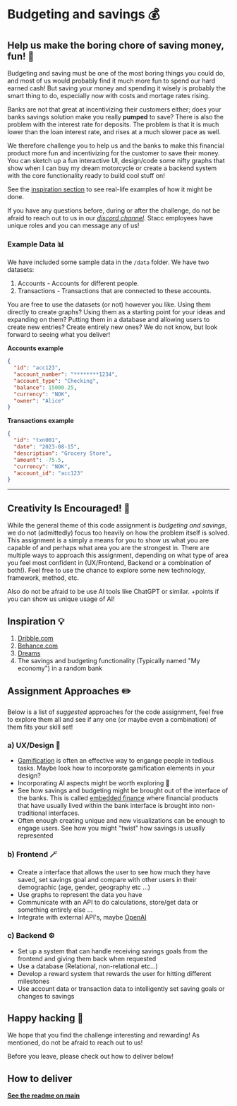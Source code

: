 # Budgeting and savings 💰

## Help us make the boring chore of saving money, fun! 💸

Budgeting and saving must be one of the most boring things you could do, and most of us would probably find it much more fun to spend our hard earned cash! But saving your money and spending it wisely is probably the smart thing to do, especially now with costs and mortage rates rising.

Banks are not that great at incentivizing their customers either; does your banks savings solution make you really **pumped** to save? There is also the problem with the interest rate for deposits. The problem is that it is much lower than the loan interest rate, and rises at a much slower pace as well.

We therefore challenge you to help us and the banks to make this financial product more fun and incentivizing for the customer to save their money.
You can sketch up a fun interactive UI, design/code some nifty graphs that show when I can buy my dream motorcycle or create a backend system with the core functionality ready to build cool stuff on!

See the [inspiration section](#inspiration) to see real-life examples of how it might be done.

If you have any questions before, during or after the challenge, do not be afraid to reach out to us in our _[discord channel](https://discord.gg/s2RyPJvBqQ)_. Stacc employees have unique roles and you can message any of us!

### Example Data 📊

We have included some sample data in the `/data` folder. We have two datasets:

1. Accounts - Accounts for different people.
2. Transactions - Transactions that are connected to these accounts.

You are free to use the datasets (or not) however you like. Using them directly to create graphs? Using them as a starting point for your ideas and expanding on them? Putting them in a database and allowing users to create new entries? Create entirely new ones? We do not know, but look forward to seeing what you deliver!

**Accounts example**

```json
{
  "id": "acc123",
  "account_number": "********1234",
  "account_type": "Checking",
  "balance": 15000.25,
  "currency": "NOK",
  "owner": "Alice"
}
```

**Transactions example**

```json
{
  "id": "txn001",
  "date": "2023-08-15",
  "description": "Grocery Store",
  "amount": -75.5,
  "currency": "NOK",
  "account_id": "acc123"
}
```

---

## Creativity Is Encouraged! 🌟

While the general theme of this code assignment is _budgeting and savings_, we do not (admittedly) focus too heavily on how the problem itself is solved. This assignment is a simply a means for you to show us what you are capable of and perhaps what area you are the strongest in. There are multiple ways to approach this assignment, depending on what type of area you feel most confident in (UX/Frontend, Backend or a combination of both!). Feel free to use the chance to explore some new technology, framework, method, etc.

Also do not be afraid to be use AI tools like ChatGPT or similar. +points if you can show us unique usage of AI!

## Inspiration 💡

1. [Dribble.com](https://dribbble.com/search/savings)
2. [Behance.com](https://www.behance.net/?tracking_source=typeahead_search_direct&search=savings)
3. [Dreams](https://www.getdreams.com/no/)
4. The savings and budgeting functionality (Typically named "My economy") in a random bank

## Assignment Approaches ✏️

Below is a list of _suggested_ approaches for the code assignment, feel free to explore them all and see if any one (or maybe even a combination) of them fits your skill set!

### a) UX/Design 🎨

- [Gamification](https://www.interaction-design.org/literature/topics/gamification) is often an effective way to engange people in tedious tasks. Maybe look how to incorporate gamification elements in your design?
- Incorporating AI aspects might be worth exploring 🤖
- See how savings and budgeting might be brought out of the interface of the banks. This is called [embedded finance](https://plaid.com/resources/fintech/what-is-embedded-finance/) where financial products that have usually lived within the bank interface is brought into non-traditional interfaces.
- Often enough creating unique and new visualizations can be enough to engage users. See how you might "twist" how savings is usually represented

### b) Frontend 🪄

- Create a interface that allows the user to see how much they have saved, set savings goal and compare with other users in their demographic (age, gender, geography etc ...)
- Use graphs to represent the data you have
- Communicate with an API to do calculations, store/get data or something entirely else ...
- Integrate with external API's, maybe [OpenAI](https://platform.openai.com/docs/api-reference)

### c) Backend ⚙️

- Set up a system that can handle receiving savings goals from the frontend and giving them back when requested
- Use a database (Relational, non-relational etc...)
- Develop a reward system that rewards the user for hitting different milestones
- Use account data or transaction data to intelligently set saving goals or changes to savings

## Happy hacking 🎉

We hope that you find the challenge interesting and rewarding! As mentioned, do not be afraid to reach out to us!

Before you leave, please check out how to deliver below!

## How to deliver

[**See the readme on main**](https://github.com/stacc/stacc-challenge-public/blob/main/readme.md)
